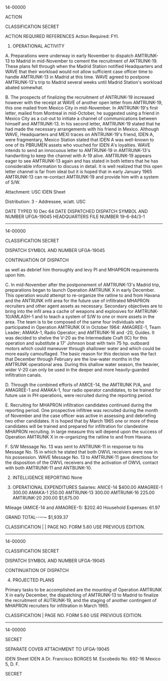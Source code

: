 14-00000

ACTION

CLASSIFICATION
SECRET

ACTION REQUIRED REFERENCES
Action Required: FYI.

1. OPERATIONAL ACTIVITY

A. Preparations were underway in early November to dispatch AMTRUNK-13 to Madrid in mid-November to cement the recruitment of AKTRUNK-19. These plans fell through when the Madrid Station notified Headquarters and WAVE that their workload would not allow sufficient case officer time to handle AMTRUNK-13 in Madrid at this time. WAVE agreed to postpone AMTRUNK-13's trip to Madrid several weeks until Madrid Station's workload abated somewhat.

B. The prospects of finalizing the recruitment of ANTRUNK-19 increased however with the receipt at WAVE of another open letter from AMTRUNK-19, this one mailed from Mexico City in mid-November. In ANTRUNK-19's first letter, mailed from Montreal in mid-October, he suggested using a friend in Mexico City as a cut-out to initiate a channel of communications between himself and AMTRUNK-13. In his second letter, AMTRUNK-19 stated that he had made the necessary arrangements with his friend in Mexico. Although WAVE, Headquarters and MEXI traces on ANTRUNK-19's friend, IDEN A, were fragmentary, Mexico Station stated that IDEN A was well-known to one of its PBRUMEN assets who vouched for IDEN A's loyalties. WAVE intends to send an innocuous letter to AMTRUNK-19 in AMTRUNK-13's handwriting to keep the channel with A-19 alive. AMTRUNK-19 appears eager to see AMTRUNK-13 again and has stated in both letters that he has considerable information to discuss in detail. It is well realized that this open letter channel is far from ideal but it is hoped that in early January 1965 AMTRUNK-13 can re-contact AMTRUNK-19 and provide him with a system of S/W.

Attachment: USC
IDEN Sheet

Distribution:
3 - Addressee, w/att. USC

DATE TYPED
10 Dec 64
DATE DISPATCHED
DISPATCH SYMBOL AND NUMBER
UFGA-19045
HEADQUARTERS FILE NUMBER
19-6-84/3-1

---

14-00000

CLASSIFICATION
SECRET

DISPATCH SYMBOL AND NUMBER
UFGA-19045

CONTINUATION OF DISPATCH

as well as debrief him thoroughly and levy PI and MHAPRON requirements upon him.

C. In mid-November after the postponement of AMTRUNK-13's Madrid trip, preparations began to launch Operation AMTRUNK X in early December. This operation would attempt to re-organize the ratline to and from Havana and the ANTRUNK infil area for the future use of infiltrated MHAPRON recruiters and other agent assets as necessary. Secondary objectives are to bring into the infil area a cache of weapons and explosives for AMTRUNK-10/AMLASH-1 and to teach a system of S/W to one or more assets in the area. The team is to be composed of the same four individuals who participated in Operation AMTRUNK IX in October 1964: AMAGREE-1, Team Leader; AMAKA-1, Radio Operator; and AMTRUNK-16 and -20, Guides. It was decided to shelve the V-20 as the Intermediate Craft (IC) for this operation and substitute a 17' Johnson boat with twin 75 hp. outboard motors which could maneuver through shallower water and which could be more easily camouflaged. The basic reason for this decision was the fact that December through February are the low-water months in the AMTRUNK operational area. During this shallow water season, the heavier, wider V-20 can only be used in the deeper and more heavily-guarded infiltration canals.

D. Through the combined efforts of AMICE-14, the AMTRUNK P/A, and AMAGREE-1 and AMAKA-1, four radio operator candidates, to be trained for future use in PH operations, were recruited during the reporting period.

E. Recruiting for MHAPRON infiltration candidates continued during the reporting period. One prospective infiltree was recruited during the month of November and the case officer was active in assessing and debriefing two other candidates. It is hoped that by March 1965 one or more of these candidates will be trained and prepared for infiltration for clandestine MHAPRON recruiting. In large measure this will depend upon the success of Operation AMTRUNK X in re-organizing the ratline to and from Havana.

F. S/W Message No. 13 was sent to ANTRUNK-11 in response to his Message No. 15 in which he stated that both OWVL receivers were now in his possession. WAVE Message No. 13 to AMTRUNK-11 gave directions for the disposition of the OWVL receivers and the activation of OWVL contact with both AMTRUNK-11 and ANTBUNK-10.

2. INTELLIGENCE REPORTING
None

3. OPERATIONAL EXPENDITURES
Salaries:
ANICE-14 $400.00
AMAGREE-1 300.00
AMAKA-1 250.00
AMTRUNK-13 300.00
AMTRUNK-16 225.00
AMTRUNK-20 200.00
$1,675.00

Mileage (AMICE-14 and AMAGREE-1): $202.40
Household Expenses: 61.97

GRAND TOTAL--—~ $1,939.37

CLASSIFICATION | | PAGE NO.
FORM
5.60
USE PREVIOUS EDITION.

---

14-00000

CLASSIFICATION
SECRET

DISPATCH SYMBOL AND NUMBER
UFGA-19045

CONTINUATION OF DISPATCH

4. PROJECTED PLANS

Primary tasks to be accomplished are the mounting of Operation AMTRUNK X in early December, the dispatching of AMTRUNK-13 to Madrid to finalize the recruitment of AUTRUNK-19, and the staging of another contingent of MHAPRON recruiters for infiltration in March 1965.

CLASSIFICATION | PAGE NO.
FORM
5.60
USE PREVIOUS EDITION.

---

14-00000

SECRET

SEPARATE COVER ATTACHMENT
TO UFGA-19045

IDEN Sheet
IDEN A
Dr. Francisco BORGES
M. Escobedo No. 692-16
Mexico 5, D. F.

SECRET
